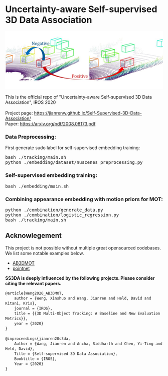 # Uncertainty-aware Self-supervised 3D Data Association

![](images/us3da.jpg)

This is the official repo of "Uncertainty-aware Self-supervised 3D Data Association", IROS 2020 <br/> \
Project page: <url>https://jianrenw.github.io/Self-Supervised-3D-Data-Association/</url> \
Paper: <url>https://arxiv.org/pdf/2008.08173.pdf</url>

### Data Preprocessing:
First generate sudo label for self-supervised embedding training:
<pre>
bash ./tracking/main.sh
python ./embedding/dataset/nuscenes_preprocessing.py
</pre>
### Self-supervised embedding training:
<pre>
bash ./embedding/main.sh
</pre>
### Combining appearance embedding with motion priors for MOT:
<pre>
python ./combination/generate_data.py
python ./combination/logistic_regression.py
bash ./tracking/main.sh
</pre>

## Acknowlegement
This project is not possible without multiple great opensourced codebases. We list some notable examples below.  

* [AB3DMOT](https://github.com/xinshuoweng/AB3DMOT)
* [pointnet](https://github.com/charlesq34/pointnet)

**SS3DA is deeply influenced by the following projects. Please consider citing the relevant papers.**

```
@article{Weng2020_AB3DMOT, 
    author = {Weng, Xinshuo and Wang, Jianren and Held, David and Kitani, Kris}, 
    journal = {IROS}, 
    title = {{3D Multi-Object Tracking: A Baseline and New Evaluation Metrics}}, 
    year = {2020} 
}

@inproceedings{jianren20s3da,
    Author = {Wang, Jianren and Ancha, Siddharth and Chen, Yi-Ting and Held, David},
    Title = {Self-supervised 3D Data Association},
    Booktitle = {IROS},
    Year = {2020}
}
```